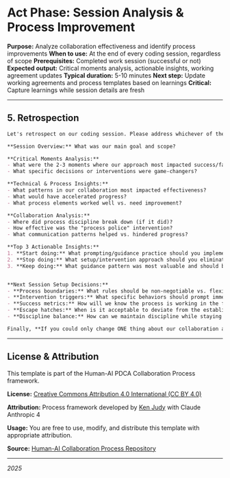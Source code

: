 # Act Phase: Session Analysis & Process Improvement

**Purpose:** Analyze collaboration effectiveness and identify process improvements
**When to use:** At the end of every coding session, regardless of scope
**Prerequisites:** Completed work session (successful or not)
**Expected output:** Critical moments analysis, actionable insights, working agreement updates
**Typical duration:** 5-10 minutes
**Next step:** Update working agreements and process templates based on learnings
**Critical:** Capture learnings while session details are fresh

---
## 5. Retrospection

```markdown
Let's retrospect on our coding session. Please address whichever of these areas seem most relevant:

**Session Overview:** What was our main goal and scope?

**Critical Moments Analysis:** 
- What were the 2-3 moments where our approach most impacted success/failure?
- What specific decisions or interventions were game-changers?

**Technical & Process Insights:** 
- What patterns in our collaboration most impacted effectiveness?
- What would have accelerated progress?
- What process elements worked well vs. need improvement?

**Collaboration Analysis:**
- Where did process discipline break down (if it did)?
- How effective was the "process police" intervention?
- What communication patterns helped vs. hindered progress?

**Top 3 Actionable Insights:**
1. **Start doing:** What prompting/guidance practice should you implement next time?
2. **Stop doing:** What setup/intervention approach should you eliminate?  
3. **Keep doing:** What guidance pattern was most valuable and should be protected?


**Next Session Setup Decisions:**
- **Process boundaries:** What rules should be non-negotiable vs. flexible?
- **Intervention triggers:** What specific behaviors should prompt immediate correction?  
- **Success metrics:** How will we know the process is working in the first 30 minutes?
- **Escape hatches:** When is it acceptable to deviate from the established process?
- **Discipline balance:** How can we maintain discipline while staying flexible?

Finally, **If you could only change ONE thing about our collaboration approach, what would it be and why?**

```


---

## License & Attribution

This template is part of the Human-AI PDCA Collaboration Process framework.

**License:** [Creative Commons Attribution 4.0 International (CC BY 4.0)](https://creativecommons.org/licenses/by/4.0/)

**Attribution:** Process framework developed by [Ken Judy](https://github.com/kenjudy) with Claude Anthropic 4

**Usage:** You are free to use, modify, and distribute this template with appropriate attribution. 

**Source:** [Human-AI Collaboration Process Repository](https://github.com/kenjudy/human-ai-collaboration-process)

---
*2025*
